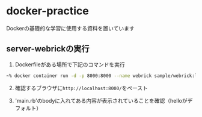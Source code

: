 # docker-practice
Dockerの基礎的な学習に使用する資料を置いています

## server-webrickの実行

1. Dockerfileがある場所で下記のコマンドを実行

``` bash
~% docker container run -d -p 8000:8000 --name webrick sample/webrick:latest
 ```

2. 確認するブラウザに`http://localhost:8000/`をペースト

3. 'main.rb'のbodyに入れてある内容が表示されていることを確認（helloがデフォルト）